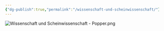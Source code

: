 ```yaml
---
{"dg-publish":true,"permalink":"/wissenschaft-und-scheinwissenschaft/"}
---
```


![Wissenschaft und Scheinwissenschaft - Popper.png](/img/user/Wissenschaft%20und%20Scheinwissenschaft%20-%20Popper.png)